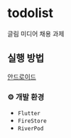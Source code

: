 # todolist

글림 미디어 채용 과제

## 실행 방법

[안드로이드](https://github.com/jaehee21232/todolist/releases/latest/download/todolist.apk)

### ⚙️ 개발 환경
  - `Flutter`
  - `FireStore`
  - `RiverPod`
